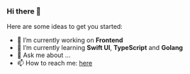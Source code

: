 ### Hi there 👋

Here are some ideas to get you started:

- 🔭 I’m currently working on **Frontend**
- 🌱 I’m currently learning **Swift UI**, **TypeScript** and **Golang**
- 💬 Ask me about ...
- 📫 How to reach me: [here](superbiger@qq.com)
